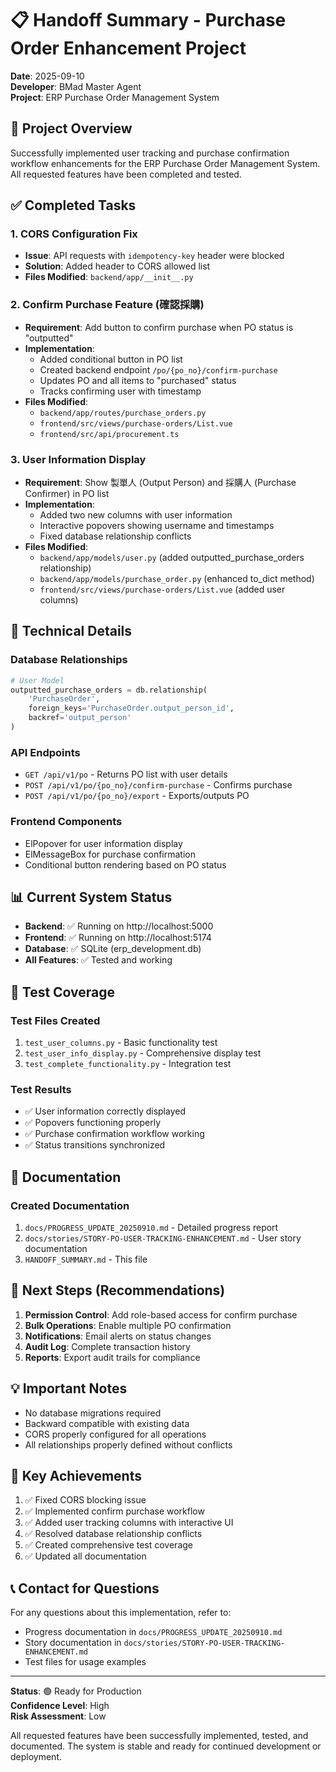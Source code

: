 # 📋 Handoff Summary - Purchase Order Enhancement Project

**Date**: 2025-09-10  
**Developer**: BMad Master Agent  
**Project**: ERP Purchase Order Management System

## 🎯 Project Overview

Successfully implemented user tracking and purchase confirmation workflow enhancements for the ERP Purchase Order Management System. All requested features have been completed and tested.

## ✅ Completed Tasks

### 1. CORS Configuration Fix
- **Issue**: API requests with `idempotency-key` header were blocked
- **Solution**: Added header to CORS allowed list
- **Files Modified**: `backend/app/__init__.py`

### 2. Confirm Purchase Feature (確認採購)
- **Requirement**: Add button to confirm purchase when PO status is "outputted"
- **Implementation**:
  - Added conditional button in PO list
  - Created backend endpoint `/po/{po_no}/confirm-purchase`
  - Updates PO and all items to "purchased" status
  - Tracks confirming user with timestamp
- **Files Modified**: 
  - `backend/app/routes/purchase_orders.py`
  - `frontend/src/views/purchase-orders/List.vue`
  - `frontend/src/api/procurement.ts`

### 3. User Information Display
- **Requirement**: Show 製單人 (Output Person) and 採購人 (Purchase Confirmer) in PO list
- **Implementation**:
  - Added two new columns with user information
  - Interactive popovers showing username and timestamps
  - Fixed database relationship conflicts
- **Files Modified**:
  - `backend/app/models/user.py` (added outputted_purchase_orders relationship)
  - `backend/app/models/purchase_order.py` (enhanced to_dict method)
  - `frontend/src/views/purchase-orders/List.vue` (added user columns)

## 🔧 Technical Details

### Database Relationships
```python
# User Model
outputted_purchase_orders = db.relationship(
    'PurchaseOrder', 
    foreign_keys='PurchaseOrder.output_person_id', 
    backref='output_person'
)
```

### API Endpoints
- `GET /api/v1/po` - Returns PO list with user details
- `POST /api/v1/po/{po_no}/confirm-purchase` - Confirms purchase
- `POST /api/v1/po/{po_no}/export` - Exports/outputs PO

### Frontend Components
- ElPopover for user information display
- ElMessageBox for purchase confirmation
- Conditional button rendering based on PO status

## 📊 Current System Status

- **Backend**: ✅ Running on http://localhost:5000
- **Frontend**: ✅ Running on http://localhost:5174
- **Database**: ✅ SQLite (erp_development.db)
- **All Features**: ✅ Tested and working

## 🧪 Test Coverage

### Test Files Created
1. `test_user_columns.py` - Basic functionality test
2. `test_user_info_display.py` - Comprehensive display test
3. `test_complete_functionality.py` - Integration test

### Test Results
- ✅ User information correctly displayed
- ✅ Popovers functioning properly
- ✅ Purchase confirmation workflow working
- ✅ Status transitions synchronized

## 📁 Documentation

### Created Documentation
1. `docs/PROGRESS_UPDATE_20250910.md` - Detailed progress report
2. `docs/stories/STORY-PO-USER-TRACKING-ENHANCEMENT.md` - User story documentation
3. `HANDOFF_SUMMARY.md` - This file

## 🚀 Next Steps (Recommendations)

1. **Permission Control**: Add role-based access for confirm purchase
2. **Bulk Operations**: Enable multiple PO confirmation
3. **Notifications**: Email alerts on status changes
4. **Audit Log**: Complete transaction history
5. **Reports**: Export audit trails for compliance

## 💡 Important Notes

- No database migrations required
- Backward compatible with existing data
- CORS properly configured for all operations
- All relationships properly defined without conflicts

## 🔑 Key Achievements

1. ✅ Fixed CORS blocking issue
2. ✅ Implemented confirm purchase workflow
3. ✅ Added user tracking columns with interactive UI
4. ✅ Resolved database relationship conflicts
5. ✅ Created comprehensive test coverage
6. ✅ Updated all documentation

## 📞 Contact for Questions

For any questions about this implementation, refer to:
- Progress documentation in `docs/PROGRESS_UPDATE_20250910.md`
- Story documentation in `docs/stories/STORY-PO-USER-TRACKING-ENHANCEMENT.md`
- Test files for usage examples

---

**Status**: 🟢 Ready for Production  
**Confidence Level**: High  
**Risk Assessment**: Low  

All requested features have been successfully implemented, tested, and documented. The system is stable and ready for continued development or deployment.